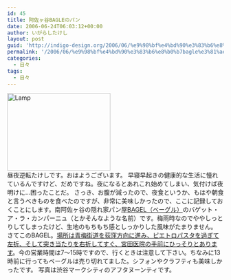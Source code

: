 ```yaml
---
id: 45
title: 阿佐ヶ谷BAGLEのパン
date: 2006-06-24T06:03:12+00:00
author: いがらしたけし
layout: post
guid: 'http://indigo-design.org/2006/06/%e9%98%bf%e4%bd%90%e3%83%b6%e8%b0%b7bagle%e3%81%ae%e3%83%91%e3%83%b3/'
permalink: '/2006/06/%e9%98%bf%e4%bd%90%e3%83%b6%e8%b0%b7bagle%e3%81%ae%e3%83%91%e3%83%b3/'
categories:
  - 日々
tags:
  - 日々
---
```

<a href="http://www.flickr.com/photos/takeshi81/173157522/" title="Photo Sharing"><img src="http://static.flickr.com/54/173157522_5b7c327908_m.jpg" width="240" height="180" alt="Lamp" border="0" /></a><br />
昼夜逆転たけしです。おはようございます。
早寝早起きの健康的な生活に憧れているんですけど、だめですね。夜になるとあれこれ始めてしまい、気付けば夜明けに…困ったことだ。
さっき、お腹が減ったので、夜食というか、もはや朝食と言うべきものを食べたのですが、非常に美味しかったので、ここに記録しておくことにします。南阿佐ヶ谷の隠れ家パン屋<a href="http://homepage3.nifty.com/bagel/japan/bagel.htm">BAGEL（ベーグル）</a>のバゲット・ア・ラ・カンパーニュ（とかそんなような名前）です。梅雨時なのでややしっとりしてしまったけど、生地のもちもち感としっかりした風味がたまりません。
さてこのBAGEL。<a href="http://local.google.co.jp/local?ie=UTF8&amp;q=%E9%98%BF%E4%BD%90%E3%83%B6%E8%B0%B7+bagel&amp;ll=35.7002,139.633065&amp;spn=0.00406,0.006673&amp;om=1">場所は青梅街道を荻窪方向に進み、ピエトロパスタを過ぎて左折、そして突き当たりを右折してすぐ、宮田医院の手前にひっそりとあります</a>。今の営業時間は7〜15時ですので、行くときは注意して下さい。ちなみに13時前に行ってもベーグルは売り切れてました。シフォンやクラフティも美味しかったです。
写真は渋谷マークシティのアフタヌーンティです。